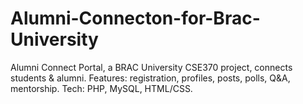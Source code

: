 # Alumni-Connecton-for-Brac-University
Alumni Connect Portal, a BRAC University CSE370  project, connects students &amp; alumni. Features: registration, profiles, posts, polls, Q&amp;A, mentorship. Tech: PHP, MySQL, HTML/CSS.
